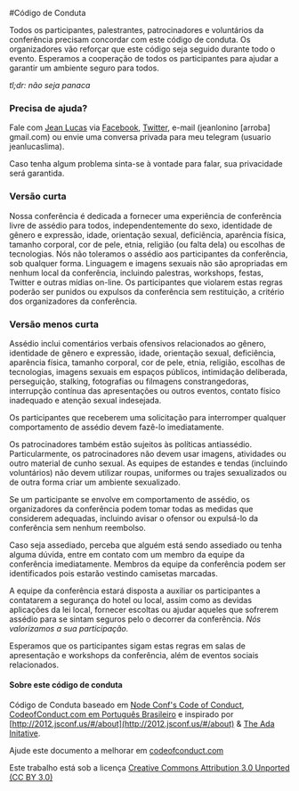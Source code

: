 #Código de Conduta

Todos os participantes, palestrantes, patrocinadores e voluntários da conferência
precisam concordar com este código de conduta. Os organizadores vão reforçar que
este código seja seguido durante todo o evento. Esperamos a cooperação de todos
os participantes para ajudar a garantir um ambiente seguro para todos.


_tl;dr: não seja panaca_


### Precisa de ajuda?

Fale com [Jean Lucas](jeanlucaslima.com) via [Facebook](https://www.facebook.com/jeanleonino),
[Twitter](https://twitter.com/aleattorium), e-mail (jeanlonino [arroba] gmail.com)
ou envie uma conversa privada para meu telegram (usuario jeanlucaslima).

Caso tenha algum problema sinta-se à vontade para falar, sua privacidade será garantida.



### Versão curta
Nossa conferência é dedicada a fornecer uma experiência de conferência livre de
assédio para todos, independentemente do sexo, identidade de gênero e expressão,
idade, orientação sexual, deficiência, aparência física, tamanho corporal, cor de
pele, etnia, religião (ou falta dela) ou escolhas de tecnologias. Nós não
toleramos o assédio aos participantes da conferência, sob qualquer forma.
Linguagem e imagens sexuais não são apropriadas em nenhum local da conferência,
incluindo palestras, workshops, festas, Twitter e outras mídias on-line. Os
participantes que violarem estas regras poderão ser punidos ou expulsos da
conferência sem restituição, a critério dos organizadores da conferência.



### Versão menos curta
Assédio inclui comentários verbais ofensivos relacionados ao gênero, identidade
de gênero e expressão, idade, orientação sexual, deficiência, aparência física,
tamanho corporal, cor de pele, etnia, religião, escolhas de tecnologias, imagens
sexuais em espaços públicos, intimidação deliberada, perseguição, stalking,
fotografias ou filmagens constrangedoras, interrupção contínua das apresentações
ou outros eventos, contato físico inadequado e atenção sexual indesejada.

Os participantes que receberem uma solicitação para interromper qualquer
comportamento de assédio devem fazê-lo imediatamente.

Os patrocinadores também estão sujeitos às políticas antiassédio. Particularmente,
os patrocinadores não devem usar imagens, atividades ou outro material de cunho
sexual. As equipes de estandes e tendas (incluindo voluntários) não devem
utilizar roupas, uniformes ou trajes sexualizados ou de outra forma criar um
ambiente sexualizado.

Se um participante se envolve em comportamento de assédio, os organizadores da
conferência podem tomar todas as medidas que considerem adequadas, incluindo
avisar o ofensor ou expulsá-lo da conferência sem nenhum reembolso.

Caso seja assediado, perceba que alguém está sendo assediado ou tenha alguma
dúvida, entre em contato com um membro da equipe da conferência imediatamente.
Membros da equipe da conferência podem ser identificados pois estarão vestindo
camisetas marcadas.

A equipe da conferência estará disposta a auxiliar os participantes a contatarem
a segurança do hotel ou local, assim como as devidas aplicações da lei local,
fornecer escoltas ou ajudar aqueles que sofrerem assédio para se sintam seguros
pelo o decorrer da conferência. *Nós valorizamos a sua participação.*

Esperamos que os participantes sigam estas regras em salas de apresentação e
workshops da conferência, além de eventos sociais relacionados.


#### Sobre este código de conduta
Código de Conduta baseado em [Node Conf's Code of Conduct](http://nodeconf.com/code-of-conduct.html),
[CodeofConduct.com em Português Brasileiro](http://confcodeofconduct.com/index-pt-br.html)
e inspirado por [http://2012.jsconf.us/#/about](http://2012.jsconf.us/#/about) &
[The Ada Initative](http://geekfeminism.wikia.com/wiki/Conference_anti-harassment/Policy).

Ajude este documento a melhorar em [codeofconduct.com](https://github.com/confcodeofconduct/confcodeofconduct.com/blob/master/index-pt-br.html)

Este trabalho está sob a licença [Creative Commons Attribution 3.0 Unported (CC BY 3.0)](http://creativecommons.org/licenses/by/3.0/deed.en_US)
